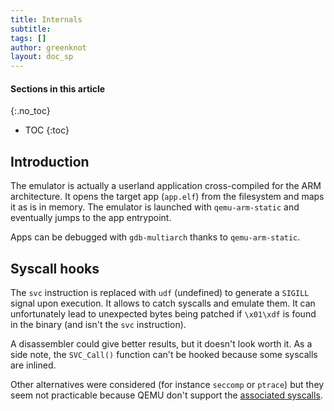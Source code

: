 ```yaml
---
title: Internals
subtitle:
tags: []
author: greenknot
layout: doc_sp
---
```


#### Sections in this article
{:.no_toc}
* TOC
{:toc}

## Introduction

The emulator is actually a userland application cross-compiled for the ARM
architecture. It opens the target app (`app.elf`) from the filesystem and maps
it as is in memory. The emulator is launched with `qemu-arm-static` and
eventually jumps to the app entrypoint.

Apps can be debugged with `gdb-multiarch` thanks to `qemu-arm-static`.

## Syscall hooks

The `svc` instruction is replaced with `udf` (undefined) to generate a `SIGILL`
signal upon execution. It allows to catch syscalls and emulate them. It can
unfortunately lead to unexpected bytes being patched if `\x01\xdf` is found in
the binary (and isn't the `svc` instruction).

A disassembler could give better results, but it doesn't look worth it. As a
side note, the `SVC_Call()` function can't be hooked because some syscalls are
inlined.


Other alternatives were considered (for instance `seccomp` or `ptrace`) but they
seem not practicable because QEMU don't support the
[associated syscalls](https://github.com/qemu/qemu/blob/1c4c6fcd1a2ae56e98be3a441e19a0933c508a51/linux-user/syscall.c#L7402).
